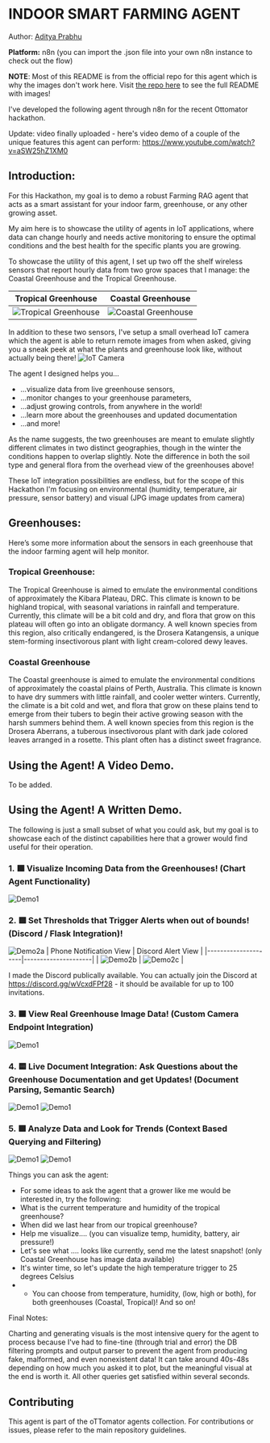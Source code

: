 # INDOOR SMART FARMING AGENT

Author: [Aditya Prabhu](https://github.com/adityaprabhu16)

**Platform:** n8n (you can import the .json file into your own n8n instance to check out the flow)

**NOTE**: Most of this README is from the official repo for this agent which is why the images don't work here. Visit [the repo here](https://github.com/adityaprabhu16/GenerativeAIResearch/blob/master/IndoorFarmingAgent/README.md) to see the full README with images!

I've developed the following agent through n8n for the recent Ottomator hackathon.

Update: video finally uploaded - here's video demo of a couple of the unique features this agent can perform:
https://www.youtube.com/watch?v=aSW25hZ1XM0 

## Introduction:
For this Hackathon, my goal is to demo a robust Farming RAG agent that acts as a smart assistant for your indoor farm, greenhouse, or any other growing asset.

My aim here is to showcase the utility of agents in IoT applications, where data can change hourly and needs active monitoring to ensure the optimal conditions and the best health for the specific plants you are growing.


To showcase the utility of this agent, I set up two off the shelf wireless sensors that report hourly data from two grow spaces that I manage: the Coastal Greenhouse and the Tropical Greenhouse.

| Tropical Greenhouse | Coastal Greenhouse |
|---------------------|---------------------|
| ![Tropical Greenhouse](images/TropicalGreenhouse.JPG) | ![Coastal Greenhouse](images/CoastalGreenhouse.JPG) |


In addition to these two sensors, I've setup a small overhead IoT camera which the agent is able to return remote images from when asked, giving you a sneak peek at what the plants and greenhouse look like, without actually being there!
 ![IoT Camera](images/RemoteCamera.JPG)

The agent I designed helps you...
 - ...visualize data from live greenhouse sensors,
 - ...monitor changes to your greenhouse parameters,
 - ...adjust growing controls, from anywhere in the world!
 - ...learn more about the greenhouses and updated documentation
 - ...and more!

As the name suggests, the two greenhouses are meant to emulate slightly different climates in two distinct geographies, though in the winter the conditions happen to overlap slightly. Note the difference in both the soil type and general flora from the overhead view of the greenhouses above!

These IoT integration possibilities are endless, but for the scope of this Hackathon I'm focusing on environmental (humidity, temperature, air pressure, sensor battery) and visual (JPG image updates from camera)

## Greenhouses:
Here’s some more information about the sensors in each greenhouse that the indoor farming agent will help monitor.

### Tropical Greenhouse:

The Tropical Greenhouse is aimed to emulate the environmental conditions of approximately the Kibara Plateau, DRC. This climate is known to be highland tropical, with seasonal variations in rainfall and temperature. Currently, this climate will be a bit cold and dry, and flora that grow on this plateau will often go into an obligate dormancy. A well known species from this region, also critically endangered, is the Drosera Katangensis, a unique stem-forming insectivorous plant with light cream-colored dewy leaves.

### Coastal Greenhouse

The Coastal greenhouse is aimed to emulate the environmental conditions of approximately the coastal plains of Perth, Australia. This climate is known to have dry summers with little rainfall, and cooler wetter winters. Currently, the climate is a bit cold and wet, and flora that grow on these plains tend to emerge from their tubers to begin their active growing season with the harsh summers behind them. A well known species from this region is the Drosera Aberrans, a tuberous insectivorous plant with dark jade colored leaves arranged in a rosette. This plant often has a distinct sweet fragrance.

## Using the Agent! A Video Demo.
To be added.

## Using the Agent! A Written Demo.
The following is just a small subset of what you could ask, but my goal is to showcase each of the distinct capabilities here that a grower would find useful for their operation.


### 1. 🟩 Visualize Incoming Data from the Greenhouses! (Chart Agent Functionality)
![Demo1](images/Demo1.png)

### 2. 🟥 Set Thresholds that Trigger Alerts when out of bounds! (Discord / Flask Integration)!
![Demo2a](images/Demo2a.png)
| Phone Notification View | Discord Alert View |
|---------------------|---------------------|
| ![Demo2b](images/Demo2b.jpg) | ![Demo2c](images/Demo2c.jpg) |

I made the Discord publically available. You can actually join the Discord at https://discord.gg/wVcxdFPf28 - it should be available for up to 100 invitations.

### 3. 🟦 View Real Greenhouse Image Data! (Custom Camera Endpoint Integration)
![Demo1](images/Demo3.png)

### 4. 🟨 Live Document Integration: Ask Questions about the Greenhouse Documentation and get Updates! (Document Parsing, Semantic Search)
![Demo1](images/Demo4a.png)
![Demo1](images/Demo4b.png)

### 5. 🟪 Analyze Data and Look for Trends (Context Based Querying and Filtering)
![Demo1](images/Demo5a.png)
![Demo1](images/Demo5b.png)


Things you can ask the agent:
- For some ideas to ask the agent that a grower like me would be interested in, try the following:
- What is the current temperature and humidity of the tropical greenhouse?
- When did we last hear from our tropical greenhouse?
- Help me visualize.... (you can visualize temp, humidity, battery, air pressure!)
- Let's see what .... looks like currently, send me the latest snapshot! (only Coastal Greenhouse has image data available)
- It's winter time, so let's update the high temperature trigger to 25 degrees Celsius 
- - You can choose from temperature, humidity, (low, high or both), for both greenhouses (Coastal, Tropical)!
And so on!


Final Notes:

Charting and generating visuals is the most intensive query for the agent to process because I've had to fine-tine (through trial and error) the DB filtering prompts and output parser to prevent the agent from producing fake, malformed, and even nonexistent data! It can take around 40s-48s depending on how much you asked it to plot, but the meaningful visual at the end is worth it.
All other queries get satisfied within several seconds.

## Contributing

This agent is part of the oTTomator agents collection. For contributions or issues, please refer to the main repository guidelines.
